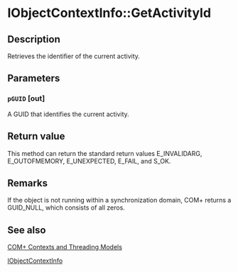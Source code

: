 # IObjectContextInfo::GetActivityId

## Description

Retrieves the identifier of the current activity.

## Parameters

### `pGUID` [out]

A GUID that identifies the current activity.

## Return value

This method can return the standard return values E_INVALIDARG, E_OUTOFMEMORY, E_UNEXPECTED, E_FAIL, and S_OK.

## Remarks

If the object is not running within a synchronization domain, COM+ returns a GUID_NULL, which consists of all zeros.

## See also

[COM+ Contexts and Threading Models](https://learn.microsoft.com/windows/desktop/cossdk/com--contexts-and-threading-models)

[IObjectContextInfo](https://learn.microsoft.com/windows/desktop/api/comsvcs/nn-comsvcs-iobjectcontextinfo)